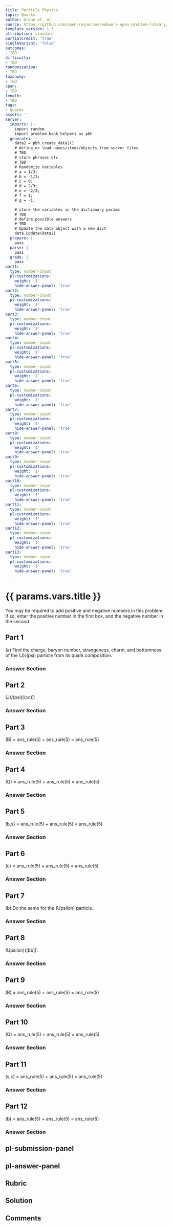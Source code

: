 ```yaml
---
title: Particle Physics
topic: Quarks
author: Urone et. al
source: https://github.com/open-resources/webwork-open-problem-library/tree/master/Contrib/BrockPhysics/College_Physics_Urone/33.Particle_Physics/33-05.Quarks/NU_U17-33-05-018.pg
template_version: 1.3
attribution: standard
partialCredit: 'true'
singleVariant: 'false'
outcomes:
- TBD
difficulty:
- TBD
randomization:
- TBD
taxonomy:
- TBD
span:
- TBD
length:
- TBD
tags:
- quarks
assets: ''
server:
  imports: |-
    import random
    import problem_bank_helpers as pbh
  generate: |-
    data2 = pbh.create_data2()
    # define or load names/items/objects from server files
    # TBD
    # store phrases etc
    # TBD
    # Randomize Variables
    # a = 1/3;
    # b = -1/3;
    # c = 0;
    # d = 2/3;
    # e = -2/3;
    # f = 1;
    # g = -1;

    # store the variables in the dictionary params
    # TBD
    # define possible answers
    # TBD
    # Update the data object with a new dict
    data.update(data2)
  prepare: |
    pass
  parse: |
    pass
  grade: |
    pass
part1:
  type: number-input
  pl-customizations:
    weight: '1'
    hide-answer-panel: 'true'
part2:
  type: number-input
  pl-customizations:
    weight: '1'
    hide-answer-panel: 'true'
part3:
  type: number-input
  pl-customizations:
    weight: '1'
    hide-answer-panel: 'true'
part4:
  type: number-input
  pl-customizations:
    weight: '1'
    hide-answer-panel: 'true'
part5:
  type: number-input
  pl-customizations:
    weight: '1'
    hide-answer-panel: 'true'
part6:
  type: number-input
  pl-customizations:
    weight: '1'
    hide-answer-panel: 'true'
part7:
  type: number-input
  pl-customizations:
    weight: '1'
    hide-answer-panel: 'true'
part8:
  type: number-input
  pl-customizations:
    weight: '1'
    hide-answer-panel: 'true'
part9:
  type: number-input
  pl-customizations:
    weight: '1'
    hide-answer-panel: 'true'
part10:
  type: number-input
  pl-customizations:
    weight: '1'
    hide-answer-panel: 'true'
part11:
  type: number-input
  pl-customizations:
    weight: '1'
    hide-answer-panel: 'true'
part12:
  type: number-input
  pl-customizations:
    weight: '1'
    hide-answer-panel: 'true'
part13:
  type: number-input
  pl-customizations:
    weight: '1'
    hide-answer-panel: 'true'
---
```


# {{ params.vars.title }} 


You may be required to add positive and negative numbers in this problem. If so, enter the positive number in the first box, and the negative number in the second.

## Part 1 
(a) Find the charge, baryon number, strangeness, charm, and bottomness of the (J)/(psi) particle from its quark composition. 


 ### Answer Section

## Part 2 
(J)/(psi)((cc)&#772;): 


 ### Answer Section

## Part 3 
(B) = ans_rule(5) + ans_rule(5) = ans_rule(5) 


 ### Answer Section

## Part 4 
(Q) = ans_rule(5) + ans_rule(5) = ans_rule(5) 


 ### Answer Section

## Part 5 
(b,s) = ans_rule(5) + ans_rule(5) = ans_rule(5) 


 ### Answer Section

## Part 6 
(c) = ans_rule(5) + ans_rule(5) = ans_rule(5) 


 ### Answer Section

## Part 7 
(b) Do the same for the (Upsilon) particle. 


 ### Answer Section

## Part 8 
(Upsilon)((bb)&#772;): 


 ### Answer Section

## Part 9 
(B) = ans_rule(5) + ans_rule(5) = ans_rule(5) 


 ### Answer Section

## Part 10 
(Q) = ans_rule(5) + ans_rule(5) = ans_rule(5) 


 ### Answer Section

## Part 11 
(s,c) = ans_rule(5) + ans_rule(5) = ans_rule(5) 


 ### Answer Section

## Part 12 
(b) = ans_rule(5) + ans_rule(5) = ans_rule(5) 


 ### Answer Section


## pl-submission-panel 


## pl-answer-panel 


## Rubric 


## Solution 


## Comments 


